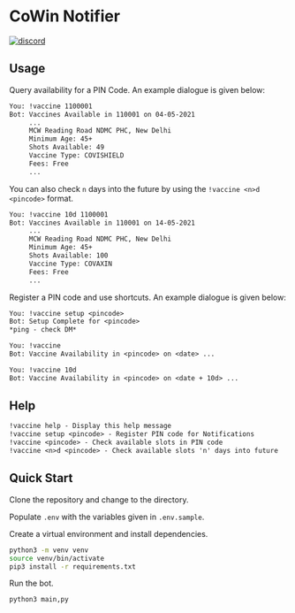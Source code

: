# CoWin Notifier

[![discord](https://img.shields.io/static/v1?style=for-the-badge&logo=discord&message=Invite&label=Discord&labelColor=&color=7289da)](https://discord.com/api/oauth2/authorize?client_id=838664980584726538&permissions=18432&scope=bot)

## Usage

Query availability for a PIN Code. An example dialogue is given below:

```txt
You: !vaccine 1100001
Bot: Vaccines Available in 110001 on 04-05-2021
     ...
     MCW Reading Road NDMC PHC, New Delhi
     Minimum Age: 45+
     Shots Available: 49
     Vaccine Type: COVISHIELD
     Fees: Free
     ...
```

You can also check `n` days into the future by using the `!vaccine <n>d <pincode>` format.

```txt
You: !vaccine 10d 1100001
Bot: Vaccines Available in 110001 on 14-05-2021
     ...
     MCW Reading Road NDMC PHC, New Delhi
     Minimum Age: 45+
     Shots Available: 100
     Vaccine Type: COVAXIN
     Fees: Free
     ...
```

Register a PIN code and use shortcuts. An example dialogue is given below:

```txt
You: !vaccine setup <pincode>
Bot: Setup Complete for <pincode>
*ping - check DM*

You: !vaccine
Bot: Vaccine Availability in <pincode> on <date> ...

You: !vaccine 10d
Bot: Vaccine Availability in <pincode> on <date + 10d> ...
```

## Help

```txt
!vaccine help - Display this help message
!vaccine setup <pincode> - Register PIN code for Notifications
!vaccine <pincode> - Check available slots in PIN code
!vaccine <n>d <pincode> - Check available slots 'n' days into future
```

## Quick Start

Clone the repository and change to the directory.

Populate `.env` with the variables given in `.env.sample`.

Create a virtual environment and install dependencies.

```bash
python3 -m venv venv
source venv/bin/activate
pip3 install -r requirements.txt
```

Run the bot.

```bash
python3 main,py
```
